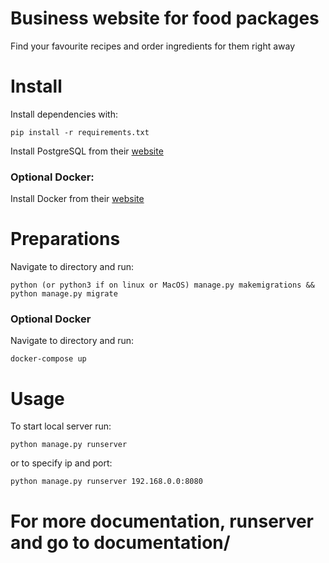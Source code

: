 # Business website for food packages
Find your favourite recipes and order ingredients for them right away

# Install
Install dependencies with:
```
pip install -r requirements.txt
```
Install PostgreSQL from their [website](https://www.postgresql.org/download/)
### Optional Docker:
Install Docker from their [website](https://www.docker.com/get-started)

# Preparations
Navigate to directory and run:
```
python (or python3 if on linux or MacOS) manage.py makemigrations && python manage.py migrate
```
### Optional Docker
Navigate to directory and run:
```
docker-compose up
```

# Usage
To start local server run:
```
python manage.py runserver
```
or to specify ip and port:
```
python manage.py runserver 192.168.0.0:8080
```

# For more documentation, runserver and go to documentation/